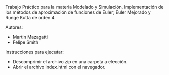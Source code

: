 Trabajo Práctico para la materia Modelado y Simulación.
Implementación de los métodos de aproximación de funciones de Euler, Euler Mejorado y Runge Kutta de orden 4.

Autores:
- Martin Mazagatti
- Felipe Smith

Instrucciones para ejecutar:
- Descomprimir el archivo zip en una carpeta a elección.
- Abrir el archivo index.html con el navegador.